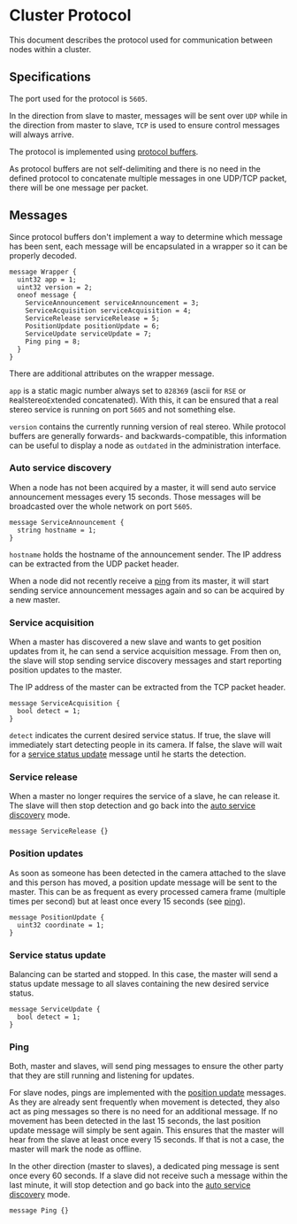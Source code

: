 # Cluster Protocol

This document describes the protocol used for communication between nodes within a cluster.

## Specifications

The port used for the protocol is `5605`.

In the direction from slave to master, messages will be sent over `UDP` while in the direction from master to slave, `TCP` is used to ensure control messages will always arrive.

The protocol is implemented using [protocol buffers](https://developers.google.com/protocol-buffers).

As protocol buffers are not self-delimiting and there is no need in the defined protocol to concatenate multiple messages in one UDP/TCP packet, there will be one message per packet.

## Messages

Since protocol buffers don't implement a way to determine which message has been sent, each message will be encapsulated in a wrapper so it can be properly decoded.

```
message Wrapper {
  uint32 app = 1;
  uint32 version = 2;
  oneof message {
    ServiceAnnouncement serviceAnnouncement = 3;
    ServiceAcquisition serviceAcquisition = 4;
    ServiceRelease serviceRelease = 5;
    PositionUpdate positionUpdate = 6;
    ServiceUpdate serviceUpdate = 7;
    Ping ping = 8;
  }
}
```

There are additional attributes on the wrapper message.

`app` is a static magic number always set to `828369` (ascii for `RSE` or `R`eal`S`tereo`E`xtended concatenated).
With this, it can be ensured that a real stereo service is running on port `5605` and not something else.

`version` contains the currently running version of real stereo.
While protocol buffers are generally forwards- and backwards-compatible, this information can be useful to display a node as `outdated` in the administration interface.

### Auto service discovery

When a node has not been acquired by a master, it will send auto service announcement messages every 15 seconds.
Those messages will be broadcasted over the whole network on port `5605`.

```
message ServiceAnnouncement {
  string hostname = 1;
}
```

`hostname` holds the hostname of the announcement sender.
The IP address can be extracted from the UDP packet header.

When a node did not recently receive a [ping](#ping) from its master, it will start sending service announcement messages again and so can be acquired by a new master.

### Service acquisition

When a master has discovered a new slave and wants to get position updates from it, he can send a service acquisition message. From then on, the slave will stop sending service discovery messages and start reporting position updates to the master.

The IP address of the master can be extracted from the TCP packet header.

```
message ServiceAcquisition {
  bool detect = 1;
}
```

`detect` indicates the current desired service status. If true, the slave will immediately start detecting people in its camera. If false, the slave will wait for a [service status update](#service-status-update) message until he starts the detection.

### Service release

When a master no longer requires the service of a slave, he can release it. The slave will then stop detection and go back into the [auto service discovery](#auto-service-discovery) mode.

```
message ServiceRelease {}
```

### Position updates

As soon as someone has been detected in the camera attached to the slave and this person has moved, a position update message will be sent to the master. This can be as frequent as every processed camera frame (multiple times per second) but at least once every 15 seconds (see [ping](#ping)).

```
message PositionUpdate {
  uint32 coordinate = 1;
}
```

### Service status update

Balancing can be started and stopped. In this case, the master will send a status update message to all slaves containing the new desired service status.

```
message ServiceUpdate {
  bool detect = 1;
}
```

### Ping

Both, master and slaves, will send ping messages to ensure the other party that they are still running and listening for updates.

For slave nodes, pings are implemented with the [position update](#position-updates) messages. As they are already sent frequently when movement is detected, they also act as ping messages so there is no need for an additional message. If no movement has been detected in the last 15 seconds, the last position update message will simply be sent again. This ensures that the master will hear from the slave at least once every 15 seconds. If that is not a case, the master will mark the node as offline.

In the other direction (master to slaves), a dedicated ping message is sent once every 60 seconds. If a slave did not receive such a message within the last minute, it will stop detection and go back into the [auto service discovery](#auto-service-discovery) mode.

```
message Ping {}
```

